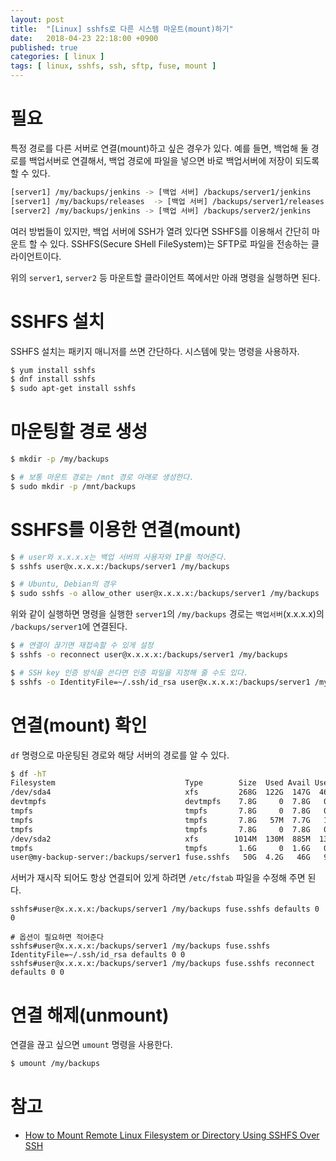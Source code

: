 ```yaml
---
layout: post
title:  "[Linux] sshfs로 다른 시스템 마운트(mount)하기"
date:   2018-04-23 22:18:00 +0900
published: true
categories: [ linux ]
tags: [ linux, sshfs, ssh, sftp, fuse, mount ]
---
```


# 필요

특정 경로를 다른 서버로 연결(mount)하고 싶은 경우가 있다. 예를 들면, 백업해 둘 경로를 백업서버로 연결해서, 백업 경로에 파일을 넣으면 바로 백업서버에 저장이 되도록 할 수 있다.

```bash
[server1] /my/backups/jenkins -> [백업 서버] /backups/server1/jenkins
[server1] /my/backups/releases  -> [백업 서버] /backups/server1/releases
[server2] /my/backups/jenkins -> [백업 서버] /backups/server2/jenkins
```

여러 방법들이 있지만, 백업 서버에 SSH가 열려 있다면 SSHFS를 이용해서 간단히 마운트 할 수 있다. SSHFS(Secure SHell FileSystem)는 SFTP로 파일을 전송하는 클라이언트이다.

위의 `server1`, `server2` 등 마운트할 클라이언트 쪽에서만 아래 명령을 실행하면 된다.


# SSHFS 설치

SSHFS 설치는 패키지 매니저를 쓰면 간단하다. 시스템에 맞는 명령을 사용하자.

```bash
$ yum install sshfs
$ dnf install sshfs
$ sudo apt-get install sshfs
```


# 마운팅할 경로 생성

```bash
$ mkdir -p /my/backups

$ # 보통 마운트 경로는 /mnt 경로 아래로 생성한다.
$ sudo mkdir -p /mnt/backups
```


# SSHFS를 이용한 연결(mount)

```bash
$ # user와 x.x.x.x는 백업 서버의 사용자와 IP를 적어준다.
$ sshfs user@x.x.x.x:/backups/server1 /my/backups

$ # Ubuntu, Debian의 경우
$ sudo sshfs -o allow_other user@x.x.x.x:/backups/server1 /my/backups
```

위와 같이 실행하면 명령을 실행한 `server1`의 `/my/backups` 경로는 `백업서버`(x.x.x.x)의 `/backups/server1`에 연결된다.

```bash
$ # 연결이 끊기면 재접속할 수 있게 설정
$ sshfs -o reconnect user@x.x.x.x:/backups/server1 /my/backups

$ # SSH key 인증 방식을 쓴다면 인증 파일을 지정해 줄 수도 있다.
$ sshfs -o IdentityFile=~/.ssh/id_rsa user@x.x.x.x:/backups/server1 /my/backups
```


# 연결(mount) 확인

`df` 명령으로 마운팅된 경로와 해당 서버의 경로를 알 수 있다.

```bash
$ df -hT
Filesystem                             Type        Size  Used Avail Use% Mounted on
/dev/sda4                              xfs         268G  122G  147G  46% /
devtmpfs                               devtmpfs    7.8G     0  7.8G   0% /dev
tmpfs                                  tmpfs       7.8G     0  7.8G   0% /dev/shm
tmpfs                                  tmpfs       7.8G   57M  7.7G   1% /run
tmpfs                                  tmpfs       7.8G     0  7.8G   0% /sys/fs/cgroup
/dev/sda2                              xfs        1014M  130M  885M  13% /boot
tmpfs                                  tmpfs       1.6G     0  1.6G   0% /run/user/1000
user@my-backup-server:/backups/server1 fuse.sshfs   50G  4.2G   46G   9% /my/backups
```

서버가 재시작 되어도 항상 연결되어 있게 하려면 `/etc/fstab` 파일을 수정해 주면 된다.

```
sshfs#user@x.x.x.x:/backups/server1 /my/backups fuse.sshfs defaults 0 0

# 옵션이 필요하면 적어준다
sshfs#user@x.x.x.x:/backups/server1 /my/backups fuse.sshfs IdentityFile=~/.ssh/id_rsa defaults 0 0
sshfs#user@x.x.x.x:/backups/server1 /my/backups fuse.sshfs reconnect defaults 0 0
```


# 연결 해제(unmount)

연결을 끊고 싶으면 `umount` 명령을 사용한다.

```bash
$ umount /my/backups
```


# 참고

- [How to Mount Remote Linux Filesystem or Directory Using SSHFS Over SSH](https://www.tecmint.com/sshfs-mount-remote-linux-filesystem-directory-using-ssh/)

